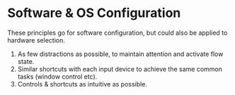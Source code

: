 # Software & OS Configuration

These principles go for software configuration, but could also be applied to hardware selection.

1. As few distractions as possible, to maintain attention and activate flow state.
2. Similar shortcuts with each input device to achieve the same common tasks (window control etc).
3. Controls & shortcuts as intuitive as possible.
